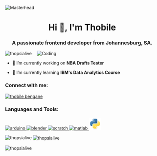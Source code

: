 ![Masterhead](https://qrangers.com/wp-content/uploads/2021/09/Banner-Introduction-to-3D-Animation.png)
<h1 align="center">Hi 👋, I'm Thobile</h1>
<h3 align="center">A passionate frontend developer from Johannesburg, SA.</h3>
<img align="right" alt="Coding" width="400" src="https://i.pinimg.com/originals/5c/8f/08/5c8f08b5fe55e12baae6fc54e46c343a.gif">

<p align="left"> <img src="https://komarev.com/ghpvc/?username=thopsialive&label=Profile%20views&color=0e75b6&style=flat" alt="thopsialive" /> </p>

- 🔭 I’m currently working on **NBA Drafts Tester**

- 🌱 I’m currently learning **IBM's Data Analytics Course**

<h3 align="left">Connect with me:</h3>
<p align="left">
<a href="https://www.linkedin.com/in/thobile-bengane-81447212b/" target="blank"><img align="center" src="https://raw.githubusercontent.com/rahuldkjain/github-profile-readme-generator/master/src/images/icons/Social/linked-in-alt.svg" alt="thobile bengane" height="30" width="40" /></a>
</p>

<h3 align="left">Languages and Tools:</h3>
<p align="left"> <a href="https://www.arduino.cc/" target="_blank" rel="noreferrer"> <img src="https://cdn.worldvectorlogo.com/logos/arduino-1.svg" alt="arduino" width="40" height="40"/> </a> <a href="https://www.blender.org/" target="_blank" rel="noreferrer"> <img src="https://download.blender.org/branding/community/blender_community_badge_white.svg" alt="blender" width="40" height="40"/> </a> <a href="https://scratch.mit.edu/" target="_blank" rel="noreferrer"> <img src="https://upload.wikimedia.org/wikipedia/commons/f/f1/Scratchlogo.svg" alt="scratch" width="40" height="40"/> </a> <a href="https://www.mathworks.com/" target="_blank" rel="noreferrer"> <img src="https://upload.wikimedia.org/wikipedia/commons/2/21/Matlab_Logo.png" alt="matlab" width="40" height="40"/> </a> <a href="https://www.python.org" target="_blank" rel="noreferrer"> <img src="https://raw.githubusercontent.com/devicons/devicon/master/icons/python/python-original.svg" alt="python" width="40" height="40"/> </a> </p>

<p><img align="left" src="https://github-readme-stats.vercel.app/api/top-langs?username=thopsialive&show_icons=true&locale=en&layout=compact" alt="thopsialive" /></p>

<p>&nbsp;<img align="center" src="https://github-readme-stats.vercel.app/api?username=thopsialive&show_icons=true&locale=en" alt="thopsialive" /></p>

<p><img align="center" src="https://github-readme-streak-stats.herokuapp.com/?user=thopsialive&" alt="thopsialive" /></p>

